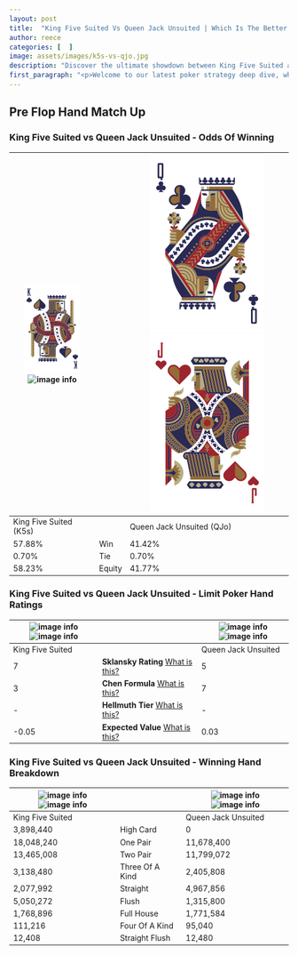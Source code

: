 ```yaml
---
layout: post
title:  "King Five Suited Vs Queen Jack Unsuited | Which Is The Better Hand In Poker? A Complete Guide"
author: reece
categories: [  ]
image: assets/images/k5s-vs-qjo.jpg
description: "Discover the ultimate showdown between King Five Suited and Queen Jack Unsuited in poker! Uncover the odds, strategies, and scenarios where one hand triumphs over the other. Get ready to up your poker game with this thrilling analysis."
first_paragraph: "<p>Welcome to our latest poker strategy deep dive, where we're pitting two distinct hands against each other in a high-stakes showdown: King Five Suited vs Queen Jack Unsuited.</p><p>In the dynamic world of poker, every decision counts, and knowing which hand holds the upper hand is key to your success at the table.</p><p>In this article, we'll dissect these two hands, explore the scenarios where one dominates the other, and equip you with the knowledge to make strategic choices that can tip the odds in your favor.</p><p>Get ready to unravel the intriguing dynamics of these poker hands and elevate your game to new heights.</p>"
---
```




[comment]: # (sp0)

## Pre Flop Hand Match Up

<div class="table hand-ratings" markdown="1"> 



### King Five Suited vs Queen Jack Unsuited - Odds Of Winning


    
| ![image info](assets/images/hand1/k.png) ![image info](assets/images/hand1/5s.png) |  | ![image info](assets/images/hand2/q.png) ![image info](assets/images/hand2/jo.png) |
| -------- | -------- | -------- |
| King Five Suited (K5s) |  | Queen Jack Unsuited (QJo) |
| 57.88% | Win | 41.42% |
| 0.70% | Tie | 0.70% |
| 58.23% | Equity | 41.77% |




[comment]: # (sp1)



### King Five Suited vs Queen Jack Unsuited - Limit Poker Hand Ratings


    
| ![image info](https://www.riverpairs.com/assets/images/hand1/k.png) ![image info](https://www.riverpairs.com/assets/images/hand1/5s.png) |  | ![image info](https://www.riverpairs.com/assets/images/hand2/q.png) ![image info](https://www.riverpairs.com/assets/images/hand2/jo.png) |
| -------- | -------- | -------- |
| King Five Suited |  | Queen Jack Unsuited |
| 7 | **Sklansky Rating** [What is this?](/sklansky-rating-explained) | 5 |
| 3 | **Chen Formula** [What is this?](/chen-formula-explained) | 7 |
| - | **Hellmuth Tier** [What is this?](/Hellmuth-tier-explained) | - |
| -0.05 | **Expected Value** [What is this?](/expected-value-explained) | 0.03 |




[comment]: # (sp2)



### King Five Suited vs Queen Jack Unsuited - Winning Hand Breakdown


    
| ![image info](https://www.riverpairs.com/assets/images/hand1/k.png) ![image info](https://www.riverpairs.com/assets/images/hand1/5s.png) |  | ![image info](https://www.riverpairs.com/assets/images/hand2/q.png) ![image info](https://www.riverpairs.com/assets/images/hand2/jo.png) |
| -------- | -------- | -------- |
| King Five Suited |  | Queen Jack Unsuited |
| 3,898,440 | High Card | 0 |
| 18,048,240 | One Pair | 11,678,400 |
| 13,465,008 | Two Pair | 11,799,072 |
| 3,138,480 | Three Of A Kind | 2,405,808 |
| 2,077,992 | Straight | 4,967,856 |
| 5,050,272 | Flush | 1,315,800 |
| 1,768,896 | Full House | 1,771,584 |
| 111,216 | Four Of A Kind | 95,040 |
| 12,408 | Straight Flush | 12,480 |




[comment]: # (sp3)



</div>

[comment]: # (sp4)



[comment]: # (sp5)

